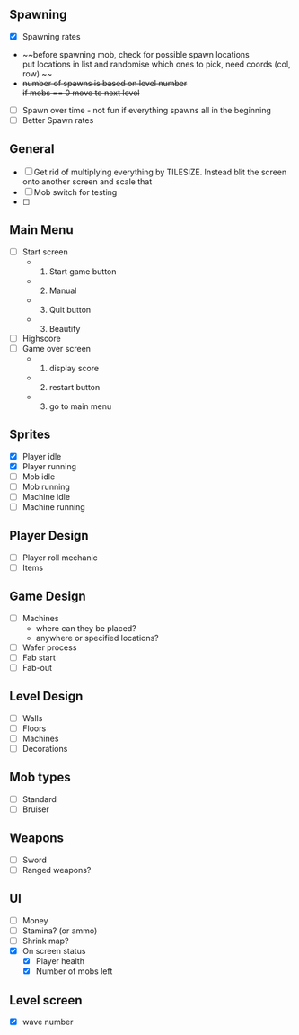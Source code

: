 ## Spawning
- [x] Spawning rates
- ~~before spawning mob, check for possible spawn locations \
put locations in list and randomise which ones to pick, need coords (col, row) ~~
- ~~number of spawns is based on level number \
if mobs == 0 move to next level~~
- [ ] Spawn over time - not fun if everything spawns all in the beginning
- [ ] Better Spawn rates

## General
  - [ ] Get rid of multiplying everything by TILESIZE. Instead blit the screen onto another screen and scale that
  - [ ] Mob switch for testing
  - [ ]

## Main Menu
  - [ ] Start screen
    - 1. Start game button
    - 2. Manual
    - 3. Quit button
    - 3. Beautify
  - [ ] Highscore
  - [ ] Game over screen
    - 1. display score
    - 2. restart button
    - 3. go to main menu


## Sprites
  - [x] Player idle
  - [x] Player running
  - [ ] Mob idle
  - [ ] Mob running
  - [ ] Machine idle
  - [ ] Machine running

## Player Design
  - [ ] Player roll mechanic
  - [ ] Items

## Game Design
  - [ ] Machines
    - where can they be placed?
    - anywhere or specified locations?
  - [ ] Wafer process
  - [ ] Fab start
  - [ ] Fab-out

## Level Design
  - [ ] Walls
  - [ ] Floors
  - [ ] Machines
  - [ ] Decorations

## Mob types
  - [ ] Standard
  - [ ] Bruiser

## Weapons
  - [ ] Sword
  - [ ] Ranged weapons?

## UI
  - [ ] Money
  - [ ] Stamina? (or ammo)
  - [ ] Shrink map?
  - [x] On screen status
    - [x] Player health
    - [x] Number of mobs left

## Level screen
  - [x] wave number
